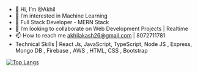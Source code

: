 - 👋 Hi, I’m @Akhil
- 👀 I’m interested in Machine Learning
- 🌱 Full Stack Developer - MERN Stack
- 💞️ I’m looking to collaborate on Web Development Projects | Realtime
- 📫 How to reach me akhilakash26@gmail.com | 8072711781
- Technical Skills | React Js, JavaScript, TypeScript, Node JS , Express, Mongo DB , Firebase , AWS , HTML, CSS , Bootstrap

<!---
Ak-SK/Ak-SK is a ✨ special ✨ repository because its `README.md` (this file) appears on your GitHub profile.
You can click the Preview link to take a look at your changes.
--->

[![Top Langs](https://github-readme-stats.vercel.app/api/top-langs/?username=Ak-SK&langs_count=5&layout=compact)](https://github.com/anuraghazra/github-readme-stats)
